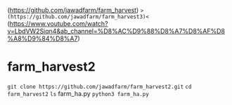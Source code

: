 (https://github.com/jawadfarm/farm_harvest)
`>(https://github.com/jawadfarm/farm_harvest3)<`
(https://www.youtube.com/watch?v=LbdVW2Siqn4&ab_channel=%D8%AC%D9%88%D8%A7%D8%AF%D8%A8%D9%84%D8%A7)

# farm_harvest2
`git clone https://github.com/jawadfarm/farm_harvest2.git`
`cd farm_harvest2`
`ls`
farm_ha.py
`python3 farm_ha.py`
